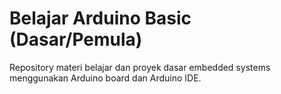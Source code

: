 # Belajar Arduino Basic (Dasar/Pemula)
Repository materi belajar dan proyek dasar embedded systems menggunakan Arduino board dan Arduino IDE.
